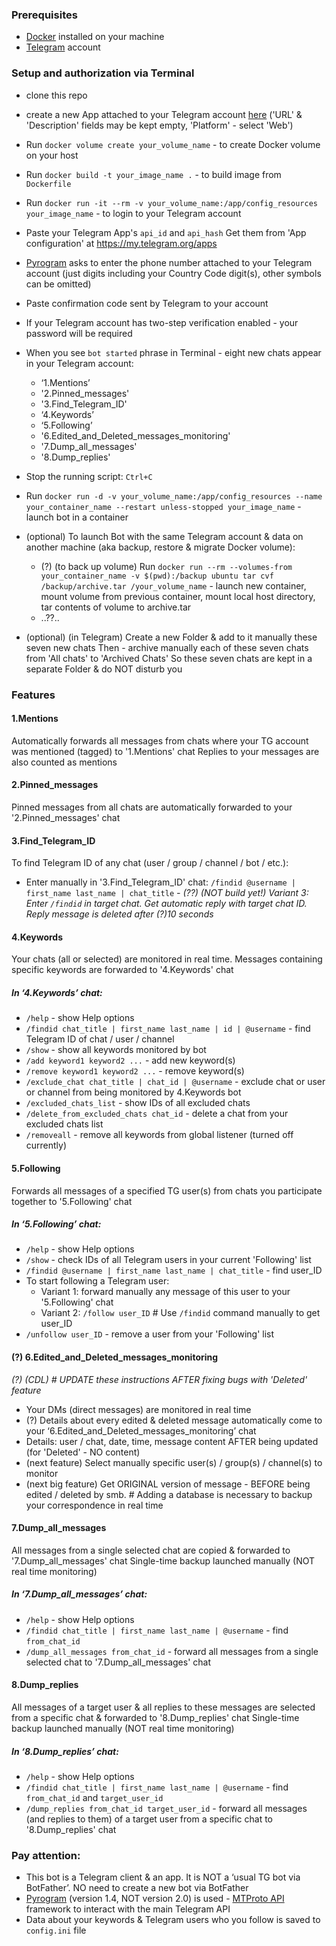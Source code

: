 ### Prerequisites
- [Docker](https://www.docker.com/) installed on your machine
- [Telegram](https://telegram.org/) account 

### Setup and authorization via Terminal
- clone this repo  
- create a new App attached to your Telegram account [here](https://my.telegram.org/auth?to=apps) ('URL' & 'Description' fields may be kept empty, 'Platform' - select 'Web') 
- Run `docker volume create your_volume_name` - to create Docker volume on your host
- Run `docker build -t your_image_name .` - to build image from `Dockerfile`
- Run `docker run -it --rm -v your_volume_name:/app/config_resources your_image_name` - to login to your Telegram account 
- Paste your Telegram App's `api_id` and `api_hash` 
Get them from 'App configuration' at https://my.telegram.org/apps 
- [Pyrogram](https://docs.pyrogram.org/) asks to enter the phone number attached to your Telegram account (just digits including your Country Code digit(s), other symbols can be omitted)
- Paste confirmation code sent by Telegram to your account 
- If your Telegram account has two-step verification enabled - your password will be required 
- When you see `bot started` phrase in Terminal - eight new chats appear in your Telegram account:
  - ‘1.Mentions’ 
  - '2.Pinned_messages' 
  - '3.Find_Telegram_ID'  
  - ‘4.Keywords’
  - ‘5.Following’
  - '6.Edited_and_Deleted_messages_monitoring'
  - '7.Dump_all_messages' 
  - '8.Dump_replies'
- Stop the running script: `Ctrl+C`
- Run `docker run -d -v your_volume_name:/app/config_resources --name your_container_name --restart unless-stopped your_image_name` - launch bot in a container 

- (optional) To launch Bot with the same Telegram account & data on another machine (aka backup, restore & migrate Docker volume): 
  - (?) (to back up volume) Run `docker run --rm --volumes-from your_container_name -v $(pwd):/backup ubuntu tar cvf /backup/archive.tar /your_volume_name` - 
  launch new container, mount volume from previous container, mount local host directory, tar contents of volume to archive.tar
  - ..??..

- (optional) (in Telegram) Create a new Folder & add to it manually these seven new chats 
Then - archive manually each of these seven chats from 'All chats' to 'Archived Chats' 
So these seven chats are kept in a separate Folder & do NOT disturb you 

### Features
#### 1.Mentions
Automatically forwards all messages from chats where your TG account was mentioned (tagged) to '1.Mentions' chat 
Replies to your messages are also counted as mentions 
#### 2.Pinned_messages
Pinned messages from all chats are automatically forwarded to your '2.Pinned_messages' chat   
#### 3.Find_Telegram_ID
To find Telegram ID of any chat (user / group / channel / bot / etc.):
- Enter manually in '3.Find_Telegram_ID' chat: `/findid @username | first_name last_name | chat_title`
_- (??) (NOT build yet!) Variant 3: Enter `/findid` in target chat. Get automatic reply with target chat ID. Reply message is deleted after (?)10 seconds_ 
#### 4.Keywords
Your chats (all or selected) are monitored in real time. Messages containing specific keywords are forwarded to '4.Keywords' chat    
##### In ‘4.Keywords’ chat:
- `/help` - show Help options
- `/findid chat_title | first_name last_name | id | @username` - find Telegram ID of chat / user / channel
- `/show` - show all keywords monitored by bot
- `/add keyword1 keyword2 ...` - add new keyword(s)
- `/remove keyword1 keyword2 ...` - remove keyword(s)
- `/exclude_chat chat_title | chat_id | @username` - exclude chat or user or channel from being monitored by 4.Keywords bot
- `/excluded_chats_list` - show IDs of all excluded chats 
- `/delete_from_excluded_chats chat_id` - delete a chat from your excluded chats list
- `/removeall` - remove all keywords from global listener (turned off currently)
#### 5.Following
Forwards all messages of a specified TG user(s) from chats you participate together to '5.Following' chat  
##### In ‘5.Following’ chat:
- `/help` - show Help options
- `/show` - check IDs of all Telegram users in your current 'Following' list
- `/findid @username | first_name last_name | chat_title` - find user_ID
- To start following a Telegram user:
  - Variant 1: forward manually any message of this user to your '5.Following' chat
  - Variant 2: `/follow user_ID`   # Use `/findid` command manually to get user_ID
- `/unfollow user_ID` - remove a user from your 'Following' list
#### (?) 6.Edited_and_Deleted_messages_monitoring
_(?) (CDL) # UPDATE these instructions AFTER fixing bugs with 'Deleted' feature_
- Your DMs (direct messages) are monitored in real time
- (?) Details about every edited & deleted message automatically come to your ‘6.Edited_and_Deleted_messages_monitoring’ chat
- Details: user / chat, date, time, message content AFTER being updated (for 'Deleted' - NO content)
- (next feature) Select manually specific user(s) / group(s) / channel(s) to monitor
- (next big feature) Get ORIGINAL version of message - BEFORE being edited / deleted by smb. # Adding a database is necessary to backup your correspondence in real time
#### 7.Dump_all_messages  
All messages from a single selected chat are copied & forwarded to '7.Dump_all_messages' chat 
Single-time backup launched manually (NOT real time monitoring)
##### In ‘7.Dump_all_messages’ chat:
- `/help` - show Help options
- `/findid chat_title | first_name last_name | @username` - find `from_chat_id`
- `/dump_all_messages from_chat_id` - forward all messages from a single selected chat to '7.Dump_all_messages' chat
#### 8.Dump_replies
All messages of a target user & all replies to these messages are selected from a specific chat & forwarded to '8.Dump_replies' chat
Single-time backup launched manually (NOT real time monitoring)
##### In ‘8.Dump_replies’ chat:
- `/help` - show Help options
- `/findid chat_title | first_name last_name | @username` - find `from_chat_id` and `target_user_id`
- `/dump_replies from_chat_id target_user_id` - forward all messages (and replies to them) of a target user from a specific chat to '8.Dump_replies' chat


### Pay attention:
- This bot is a Telegram client & an app. It is NOT a ‘usual TG bot via BotFather’. NO need to create a new bot via BotFather 
- [Pyrogram](https://docs.pyrogram.org/) (version 1.4, NOT version 2.0) is used - [MTProto API](https://docs.pyrogram.org/topics/mtproto-vs-botapi) framework to interact with the main Telegram API 
- Data about your keywords & Telegram users who you follow is saved to `config.ini` file 
